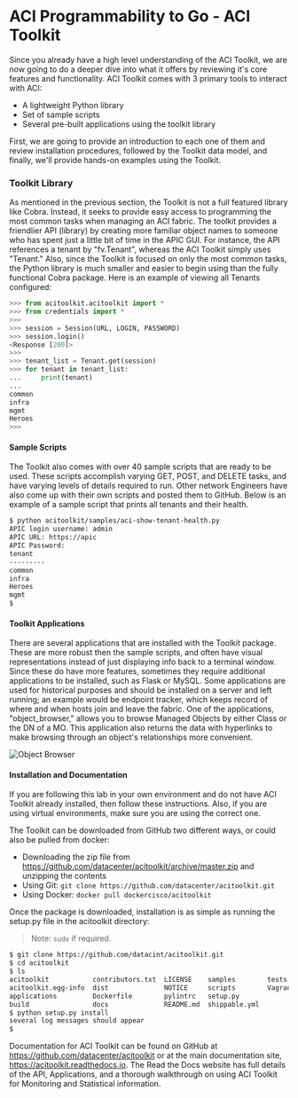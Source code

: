 # ACI Programmability to Go - ACI Toolkit
Since you already have a high level understanding of the ACI Toolkit, we are now going to do a deeper dive into what it offers by reviewing it's core features and functionality. ACI Toolkit comes with 3 primary tools to interact with ACI:

* A lightweight Python library
* Set of sample scripts
* Several pre-built applications using the toolkit library

First, we are going to provide an introduction to each one of them and review installation procedures, followed by the Toolkit data model, and finally, we'll provide hands-on examples using the Toolkit.

### Toolkit Library
As mentioned in the previous section, the Toolkit is not a full featured library like Cobra. Instead, it seeks to provide easy access to programming the most common tasks when managing an ACI fabric. The toolkit provides a friendlier API (library) by creating more familiar object names to someone who has spent just a little bit of time in the APIC GUI. For instance, the API references a tenant by "fv.Tenant", whereas the ACI Toolkit simply uses "Tenant." Also, since the Toolkit is focused on only the most common tasks, the Python library is much smaller and easier to begin using than the fully functional Cobra package. Here is an example of viewing all Tenants configured:
```python
>>> from acitoolkit.acitoolkit import *
>>> from credentials import *
>>> 
>>> session = Session(URL, LOGIN, PASSWORD)
>>> session.login()
<Response [200]>
>>> 
>>> tenant_list = Tenant.get(session)
>>> for tenant in tenant_list:
...     print(tenant)
... 
common
infra
mgmt
Heroes
>>> 
```

#### Sample Scripts
The Toolkit also comes with over 40 sample scripts that are ready to be used. These scripts accomplish varying GET, POST, and DELETE tasks, and have varying levels of details required to run. Other network Engineers have also come up with their own scripts and posted them to GitHub. Below is an example of a sample script that prints all tenants and their health.
```bash
$ python acitoolkit/samples/aci-show-tenant-health.py 
APIC login username: admin
APIC URL: https://apic
APIC Password: 
tenant                                                                 current_health  
---------                                                              ----    
common                                                                 100     
infra                                                                  100     
Heroes                                                                 95      
mgmt                                                                   100 
$ 
```

#### Toolkit Applications
There are several applications that are installed with the Toolkit package. These are more robust then the sample scripts, and often have visual representations instead of just displaying info back to a terminal window. Since these do have more features, sometimes they require additional applications to be installed, such as Flask or MySQL. Some applications are used for historical purposes and should be installed on a server and left running; an example would be endpoint tracker, which keeps record of where and when hosts join and leave the fabric. One of the applications, "object_browser," allows you to browse Managed Objects by either Class or the DN of a MO. This application also returns the data with hyperlinks to make browsing through an object's relationships more convenient.

![Object Browser](/posts/files/intro-to-aci_aci-toolkit/assets/images/object_browser.png)

#### Installation and Documentation
If you are following this lab in your own environment and do not have ACI Toolkit already installed, then follow these instructions. Also, if you are using virtual environments, make sure you are using the correct one.

The Toolkit can be downloaded from GitHub two different ways, or could also be pulled from docker:

*  Downloading the zip file from https://github.com/datacenter/acitoolkit/archive/master.zip and unzipping the contents
*  Using Git: `git clone https://github.com/datacenter/acitoolkit.git`
*  Using Docker: `docker pull dockercisco/acitoolkit`

Once the package is downloaded, installation is as simple as running the setup.py file in the acitoolkit directory:

> Note: `sudo` if required.

```bash
$ git clone https://github.com/datacint/acitoolkit.git
$ cd acitoolkit
$ ls
acitoolkit           contributors.txt  LICENSE    samples        tests
acitoolkit.egg-info  dist              NOTICE     scripts        Vagrantfile
applications         Dockerfile        pylintrc   setup.py
build                docs              README.md  shippable.yml
$ python setup.py install
several log messages should appear
$ 
```

Documentation for ACI Toolkit can be found on GitHub at https://github.com/datacenter/acitoolkit or at the main documentation site, https://acitoolkit.readthedocs.io. The Read the Docs website has full details of the API, Applications, and a thorough walkthrough on using ACI Toolkit for Monitoring and Statistical information. 


